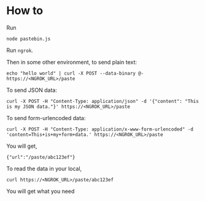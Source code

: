 # How to

Run

```
node pastebin.js
```

Run `ngrok`.

Then in some other environment, to send plain text:

```
echo "hello world" | curl -X POST --data-binary @- https://<NGROK_URL>/paste
```

To send JSON data:

```
curl -X POST -H "Content-Type: application/json" -d '{"content": "This is my JSON data."}' https://<NGROK_URL>/paste

```

To send form-urlencoded data:

```
curl -X POST -H "Content-Type: application/x-www-form-urlencoded" -d 'content=This+is+my+form+data.' https://<NGROK_URL>/paste
```

You will get,

```
{"url":"/paste/abc123ef"}
```

To read the data in your local,

```
curl https://<NGROK_URL>/paste/abc123ef
```

You will get what you need
